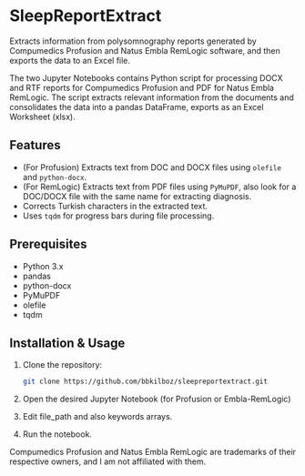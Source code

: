 # SleepReportExtract
Extracts information from polysomnography reports generated by Compumedics Profusion and Natus Embla RemLogic software, and then exports the data to an Excel file.
 
The two Jupyter Notebooks contains Python script for processing DOCX and RTF reports for Compumedics Profusion and PDF for Natus Embla RemLogic. The script extracts relevant information from the documents and consolidates the data into a pandas DataFrame, exports as an Excel Worksheet (xlsx). 

## Features

- (For Profusion) Extracts text from DOC and DOCX files using `olefile` and `python-docx`.
- (For RemLogic) Extracts text from PDF files using `PyMuPDF`, also look for a DOC/DOCX file with the same name for extracting diagnosis. 
- Corrects Turkish characters in the extracted text.
- Uses `tqdm` for progress bars during file processing.

## Prerequisites

- Python 3.x
- pandas
- python-docx
- PyMuPDF
- olefile
- tqdm

## Installation & Usage

1. Clone the repository:

   ```sh
   git clone https://github.com/bbkilboz/sleepreportextract.git

2. Open the desired Jupyter Notebook (for Profusion or Embla-RemLogic)
3. Edit file_path and also keywords arrays.
4. Run the notebook.

Compumedics Profusion and Natus Embla RemLogic are trademarks of their respective owners, and I am not affiliated with them.
